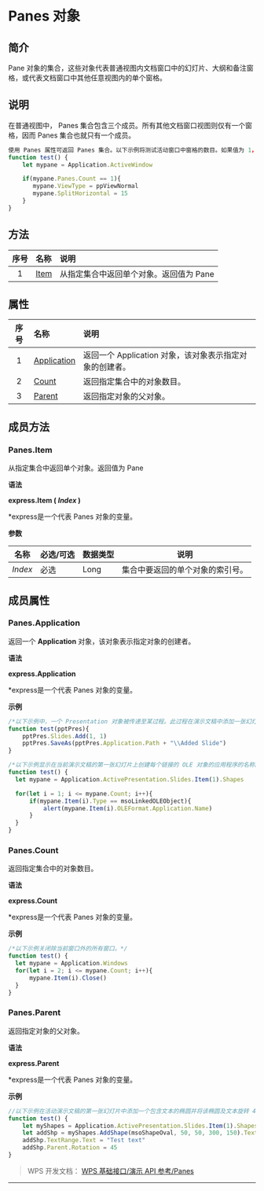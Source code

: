 # Panes 对象

## 简介

Pane 对象的集合，这些对象代表普通视图内文档窗口中的幻灯片、大纲和备注窗格，或代表文档窗口中其他任意视图内的单个窗格。

## 说明

在普通视图中， Panes 集合包含三个成员。所有其他文档窗口视图则仅有一个窗格，因而 Panes 集合也就只有一个成员。

``` JavaScript
使用 Panes 属性可返回 Panes 集合。以下示例将测试活动窗口中窗格的数目。如果值为 1，则说明是除普通视图之外的其他视图，接着将激活普通视图，然后使用纵向窗格分隔线将文档窗口进行划分，使大纲窗格占 15% 位置，幻灯片窗格占 85% 位置。
function test() {
    let mypane = Application.ActiveWindow

    if(mypane.Panes.Count == 1){
       mypane.ViewType = ppViewNormal
       mypane.SplitHorizontal = 15
    }
}
```

## 方法

| 序号 | 名称                | 说明                                    |
|:----:|:--------------------|:----------------------------------------|
|  1   | [Item](#Panes.Item) | 从指定集合中返回单个对象。返回值为 Pane |

## 属性

| 序号 | 名称                              | 说明                                                    |
|:----:|:----------------------------------|:--------------------------------------------------------|
|  1   | [Application](#Panes.Application) | 返回一个 Application 对象，该对象表示指定对象的创建者。 |
|  2   | [Count](#Panes.Count)             | 返回指定集合中的对象数目。                              |
|  3   | [Parent](#Panes.Parent)           | 返回指定对象的父对象。                                  |

## 成员方法

### Panes.Item

从指定集合中返回单个对象。返回值为 Pane

**语法**

**express.Item ( *Index* )**

\*express是一个代表 Panes 对象的变量。

**参数**

| 名称    | 必选/可选 | 数据类型 | 说明                             |
|---------|-----------|----------|----------------------------------|
| *Index* | 必选      | Long     | 集合中要返回的单个对象的索引号。 |

## 成员属性

### Panes.Application

返回一个 **Application** 对象，该对象表示指定对象的创建者。

**语法**

**express.Application**

\*express是一个代表 Panes 对象的变量。

**示例**

``` JavaScript
/*以下示例中，一个 Presentation 对象被传递至某过程。此过程在演示文稿中添加一张幻灯片，然后将该演示文稿保存在运行 WPP 的文件夹中。*/
function test(pptPres){
    pptPres.Slides.Add(1, 1)
    pptPres.SaveAs(pptPres.Application.Path + "\\Added Slide")
}

/*以下示例显示在当前演示文稿的第一张幻灯片上创建每个链接的 OLE 对象的应用程序的名称。*/
function test() {
  let mypane = Application.ActivePresentation.Slides.Item(1).Shapes

  for(let i = 1; i <= mypane.Count; i++){
      if(mypane.Item(i).Type == msoLinkedOLEObject){
          alert(mypane.Item(i).OLEFormat.Application.Name)
      }
  }
}
```

### Panes.Count

返回指定集合中的对象数目。

**语法**

**express.Count**

\*express是一个代表 Panes 对象的变量。

**示例**

``` JavaScript
/*以下示例关闭除当前窗口外的所有窗口。*/
function test() {
  let mypane = Application.Windows  
  for(let i = 2; i <= mypane.Count; i++){
      mypane.Item(i).Close()
  }
}
```

### Panes.Parent

返回指定对象的父对象。

**语法**

**express.Parent**

\*express是一个代表 Panes 对象的变量。

**示例**

``` JavaScript
//以下示例在活动演示文稿的第一张幻灯片中添加一个包含文本的椭圆并将该椭圆及文本旋转 45 度。文本框的父对象就是包含文本的 Shape 对象。
function test() {
    let myShapes = Application.ActivePresentation.Slides.Item(1).Shapes
    let addShp = myShapes.AddShape(msoShapeOval, 50, 50, 300, 150).TextFrame
    addShp.TextRange.Text = "Test text"
    addShp.Parent.Rotation = 45
}
```

> WPS 开发文档： [WPS 基础接口/演示 API 参考/Panes](https://qn.cache.wpscdn.cn/encs/doc/office_v19/index.htm)

------------------------------------------------------------------------
